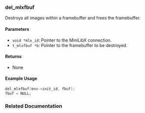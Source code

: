 ### del_mlxfbuf
Destroys all images within a framebuffer and frees the framebuffer.

#### Parameters
- `void *mlx_id`: Pointer to the MiniLibX connection.
- `t_mlxfbuf *b`: Pointer to the framebuffer to be destroyed.

#### Returns
- None

#### Example Usage
```c
del_mlxfbuf(env->init_id, fbuf);
fbuf = NULL;
```

### Related Documentation